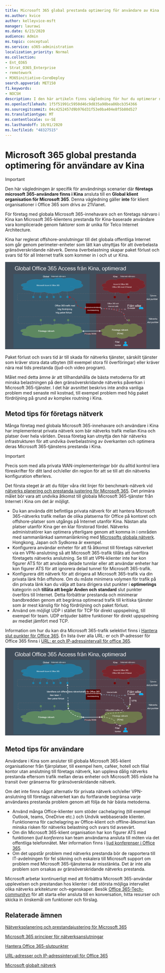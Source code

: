 ```yaml
---
title: Microsoft 365 global prestanda optimering för användare av Kina
ms.author: kvice
author: kelleyvice-msft
manager: laurawi
ms.date: 6/23/2020
audience: Admin
ms.topic: conceptual
ms.service: o365-administration
localization_priority: Normal
ms.collection:
- Ent_O365
- Strat_O365_Enterprise
- remotework
- M365initiative-CoreDeploy
search.appverid: MET150
f1.keywords:
- NOCSH
description: I den här artikeln finns vägledning för hur du optimerar nätverks prestanda för användare av globala Microsoft 365-klient organisationer.
ms.openlocfilehash: 1f5f51991c5950d46c9d835a98bea86bcb354366
ms.sourcegitcommit: 04c4252457d9b976d31f53e0ba404e8f5b80d527
ms.translationtype: MT
ms.contentlocale: sv-SE
ms.lasthandoff: 10/01/2020
ms.locfileid: "48327515"
---
```

# <a name="microsoft-365-global-tenant-performance-optimization-for-china-users"></a>Microsoft 365 global prestanda optimering för användare av Kina

>[!IMPORTANT]
>Den här vägledningen är specifik för användnings scenarier där **företags microsoft 365-användare finns i Kina** ansluta till en **Global klient organisation för Microsoft 365**. Denna vägledning gäller **inte** för klient organisationer i Office 365 som drivs av 21Vianet.

För företag med globala Microsoft 365-innehavare och en företags närvaro i Kina kan Microsoft 365-klientens prestanda för Kina-baserade användare vara komplicerade genom faktorer som är unika för Telco Internet Architecture.

Kina har reglerat offshore-anslutningar till det globala offentliga Internet som går genom perimeter-enheter som lätt kan utnyttjas för att överbelasta gränsöverskridande nätverk. Denna överbelastning skapar paket förlust och svars tid för all Internet trafik som kommer in i och ut ur Kina.

![Microsoft 365-trafik – inte optimerad](../media/O365-networking/China-O365-unoptimized.png)

Paket förlust och svars tid är till skada för nätverks tjänster, särskilt tjänster som kräver stora data utbyten (till exempel stora fil överföringar) eller kräver nära real tids prestanda (ljud-och video program).

Målet med detta ämne är att tillhandahålla de bästa metoderna för att minska belastningen på den gränsöverskridande nätverks påverkan i Microsoft 365-tjänster. I det här avsnittet beskrivs inte andra vanliga problem med senaste mil kostnad, till exempel problem med hög paket fördröjning på grund av komplex routning i Kina.

## <a name="corporate-network-best-practices"></a>Metod tips för företags nätverk

Många företag med globala Microsoft 365-innehavare och användare i Kina har implementerat privata nätverk som bär nätverks trafik mellan Kina och platser över hela världen. Dessa företag kan utnyttja den här nätverks infrastrukturen för att undvika överbelastning av överkanten och optimera deras Microsoft 365-tjänstens prestanda i Kina.

>[!IMPORTANT]
>Precis som med alla privata WAN-implementeringar bör du alltid kontrol lera föreskrifter för ditt land och/eller din region för att se till att din nätverks konfiguration efterlevs.

Det första steget är att du följer våra rikt linjer för benchmark-nätverk vid [nätverks planering och prestanda justering för Microsoft 365](https://aka.ms/tune). Det primära målet bör vara att undvika åtkomst till globala Microsoft 365-tjänster från Internet i Kina om det är möjligt.

- Du kan använda ditt befintliga privata nätverk för att hantera Microsoft 365-nätverks trafik mellan de olika platserna för Office på kontoret och offshore-platser som utgångs på Internet utanför Kina. Nästan alla platser utanför Kina ger en klar förstorad fördel. Nätverks administratörer kan optimera ytterligare genom att komma in i områden med sammanlänkad sammanlänkning med [Microsofts globala nätverk](https://docs.microsoft.com/azure/networking/microsoft-global-network). Hongkong, Japan och Sydkorea är exempel.
- Konfigurera användar enheter för att få åtkomst till företags nätverket via en VPN-anslutning så att Microsoft 365-trafik tillåts att överföra företagets nätverks anslutning. Se till att VPN-klienter inte har kon figurer ATS för att använda delade tunnlar eller att användar enheter har kon figurer ATS för att ignorera delad tunnel för Microsoft 365-trafik.
- Konfigurera ditt nätverk för att dirigera all Microsoft 365-trafik via din privata länk från offshore. Om du måste minimera volymen för trafik på din privata länk kan du välja att bara dirigera slut punkter i **optimerings** kategorin och **tillåta att begär Anden och** **standard** slut punkter överförs till Internet. Detta förbättrar prestanda och minimerar bandbredden genom att begränsa optimerad trafik till kritiska tjänster som är mest känslig för hög fördröjning och paket förlust.
- Använd om möjligt UDP i stället för TCP för direkt uppspelning, till exempel för team. UDP erbjuder bättre funktioner för direkt uppspelning av mediet jämfört med TCP.

Information om hur du kan dra Microsoft 365-trafik selektivt finns i [Hantera slut punkter för Office 365](managing-office-365-endpoints.md). En lista över alla URL: er och IP-adresser för Office 365 finns i [URL: er och IP-adressintervall för office 365](urls-and-ip-address-ranges.md).

![Microsoft 365-trafik – optimerad](../media/O365-networking/China-O365-optimized.png)

## <a name="user-best-practices"></a>Metod tips för användare

Användare i Kina som ansluter till globala Microsoft 365-klient organisationer från fjärrplatser, till exempel hem, caféer, hotell och filial kontor utan anslutning till företags nätverk, kan uppleva dålig nätverks prestanda eftersom trafik mellan deras enheter och Microsoft 365 måste ha transit över gränserna för gränsöverskridande nätverk.

Om det inte finns något alternativ för privata nätverk och/eller VPN-anslutning till företags nätverket kan du fortfarande begränsa varje användares prestanda problem genom att följa de här bästa metoderna.

- Använd många Office-klienter som stöder cachelagring (till exempel Outlook, teams, OneDrive etc.) och Undvik webbaserade klienter. Funktionerna för cachelagring av Office-klient och offline-åtkomst kan minska risken för nätverks belastning och svars tid avsevärt.
- Om din Microsoft 365-klient organisation har kon figurer ATS med funktionen _ljud konferens_ kan team användarna ansluta till möten via det offentliga telefonnätet. Mer information finns i [ljud konferenser i Office 365](https://docs.microsoft.com/microsoftteams/audio-conferencing-in-office-365).
- Om det uppstår problem med nätverks prestanda bör de rapportera till IT-avdelningen för fel sökning och eskalera till Microsoft support om problem med Microsoft 365-tjänsterna är misstänkta. Det är inte alla problem som orsakas av gränsöverskridande nätverks prestanda.

Microsoft arbetar kontinuerligt med att förbättra Microsoft 365-användar upplevelsen och prestandan hos klienter i det största möjliga intervallet olika nätverks arkitekturer och-egenskaper. Besök [Office 365-Tech-communityn](https://techcommunity.microsoft.com/t5/office-365/bd-p/Office365General) för att starta eller ansluta till en konversation, hitta resurser och skicka in önskemål om funktioner och förslag.

## <a name="related-topics"></a>Relaterade ämnen

[Nätverksplanering och prestandajustering för Microsoft 365](https://aka.ms/tune)

[Microsoft 365 principer för nätverksanslutningar](microsoft-365-network-connectivity-principles.md)

[Hantera Office 365-slutpunkter](managing-office-365-endpoints.md)

[URL-adresser och IP-adressintervall för Office 365](urls-and-ip-address-ranges.md)

[Microsoft globalt nätverk](https://docs.microsoft.com/azure/networking/microsoft-global-network)
